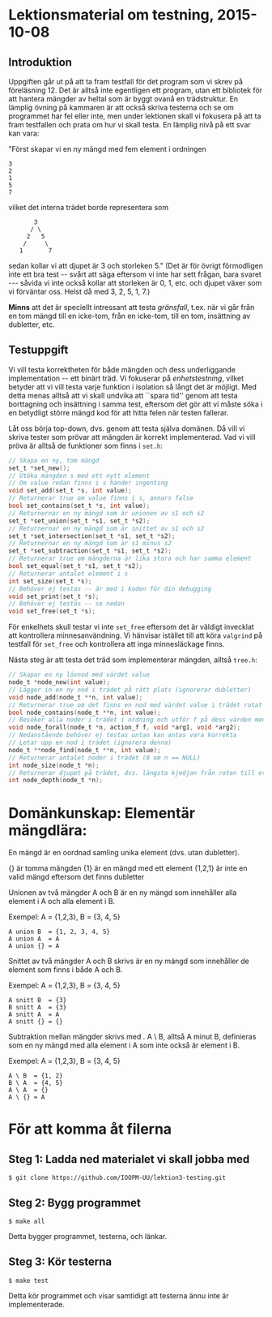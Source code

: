 # Lektionsmaterial om testning, 2015-10-08

## Introduktion 

Uppgiften går ut på att ta fram testfall för det
program som vi skrev på föreläsning 12. Det är alltså
inte egentligen ett program, utan ett bibliotek för att
hantera mängder av heltal som är byggt ovanå en
trädstruktur. En lämplig övning på kammaren är att
också skriva testerna och se om programmet har fel
eller inte, men under lektionen skall vi fokusera på
att ta fram testfallen och prata om hur vi skall
testa. En lämplig nivå på ett svar kan vara:

"Först skapar vi en ny mängd med fem element i ordningen

```
3
2
1
5
7
```

vilket det interna trädet borde representera som

```
       3
      / \
     2   5
    /     \
   1       7
```

sedan kollar vi att djupet är 3 och storleken 5."  (Det
är för övrigt förmodligen inte ett bra test -- svårt
att säga eftersom vi inte har sett frågan, bara svaret
--- såvida vi inte också kollar att storleken är 0, 1,
etc. och djupet växer som vi förväntar oss. Helst då
med 3, 2, 5, 1, 7.)

**Minns** att det är speciellt intressant att testa
*gränsfall*, t.ex. när vi går från en tom mängd till en
icke-tom, från en icke-tom, till en tom, insättning av
dubletter, etc.


## Testuppgift

Vi vill testa korrektheten för både mängden och dess
underliggande implementation -- ett binärt träd. Vi
fokuserar på *enhetstestning*, vilket betyder att vi
vill testa varje funktion i isolation så långt det är
möjligt. Med detta menas alltså att vi skall undvika
att ``spara tid'' genom att testa borttagning och
insättning i samma test, eftersom det gör att vi måste
söka i en betydligt större mängd kod för att hitta
felen när testen fallerar.

Låt oss börja top-down, dvs. genom att testa själva
domänen. Då vill vi skriva tester som prövar att
mängden är korrekt implementerad. Vad vi vill pröva är
alltså de funktioner som finns i `set.h`:

```c
// Skapa en ny, tom mängd
set_t *set_new();
// Utöka mängden s med ett nytt element
// Om value redan finns i s händer ingenting
void set_add(set_t *s, int value);
// Returnerar true om value finns i s, annars false
bool set_contains(set_t *s, int value);
// Returnernar en ny mängd som är unionen av s1 och s2
set_t *set_union(set_t *s1, set_t *s2);
// Returnernar en ny mängd som är snittet av s1 och s2
set_t *set_intersection(set_t *s1, set_t *s2);
// Returnernar en ny mängd som är s1 minus s2
set_t *set_subtraction(set_t *s1, set_t *s2);
// Returnerar true om mängderna är lika stora och har samma element
bool set_equal(set_t *s1, set_t *s2);
// Returnerar antalet element i s
int set_size(set_t *s);
// Behöver ej testas -- är med i koden för din debugging
void set_print(set_t *s);
// Behöver ej testas -- se nedan
void set_free(set_t *s);
```

För enkelhets skull testar vi inte `set_free` eftersom
det är väldigt invecklat att kontrollera minnesanvändning.
Vi hänvisar istället till att köra `valgrind` på
testfall för `set_free` och kontrollera att inga
minnesläckage finns.

Nästa steg är att testa det träd som implementerar mängden,
alltså `tree.h`: 

```c
// Skapar en ny lövnod med värdet value
node_t *node_new(int value);
// Lägger in en ny nod i trädet på rätt plats (ignorerar dubletter)
void node_add(node_t **n, int value);
// Returnerar true om det finns en nod med värdet value i trädet rotat i *n, annars false
bool node_contains(node_t **n, int value);
// Besöker alla noder i trädet i ordning och utför f på dess värden med arg1 och arg2 som argument
void node_forall(node_t *n, action_f f, void *arg1, void *arg2);
// Nedanstående behöver ej testas untan kan antas vara korrekta
// Letar upp en nod i trädet (ignorera denna) 
node_t **node_find(node_t **n, int value);
// Returnerar antalet noder i trädet (0 om n == NULL)
int node_size(node_t *n);
// Returnerar djupet på trädet, dvs. längsta kjedjan från roten till ett löv (0 om n == NULL)
int node_depth(node_t *n);
```


# Domänkunskap: Elementär mängdlära:

En mängd är en oordnad samling unika element (dvs. utan dubletter).

{} är tomma mängden
{1} är en mängd med ett element
{1,2,1} är inte en valid mängd eftersom det finns dubletter

Unionen av två mängder A och B är en ny mängd som
innehåller alla element i A och alla element i B.

Exempel: A = {1,2,3}, B = {3, 4, 5}

```
A union B  = {1, 2, 3, 4, 5}
A union A  = A
A union {} = A
```

Snittet av två mängder A och B skrivs är en ny mängd
som innehåller de element som finns i både A och B.

Exempel: A = {1,2,3}, B = {3, 4, 5}

```
A snitt B  = {3}
B snitt A  = {3}
A snitt A  = A
A snitt {} = {}
```

Subtraktion mellan mängder skrivs med \. A \ B, alltså
A minut B, definieras som en ny mängd med alla element
i A som inte också är element i B. 

Exempel: A = {1,2,3}, B = {3, 4, 5}

```
A \ B  = {1, 2}
B \ A  = {4, 5}
A \ A  = {}
A \ {} = A
```


# För att komma åt filerna

## Steg 1: Ladda ned materialet vi skall jobba med

```
$ git clone https://github.com/IOOPM-UU/lektion3-testing.git
```

## Steg 2: Bygg programmet

```
$ make all
```

Detta bygger programmet, testerna, och länkar.

## Steg 3: Kör testerna

```
$ make test
```

Detta kör programmet och visar samtidigt att
testerna ännu inte är implementerade.
